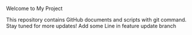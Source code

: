 Welcome to My Project

This repository contains GitHub documents and scripts with git command. Stay tuned for more updates!
Add some Line in feature update branch
